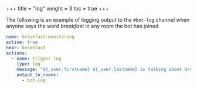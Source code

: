 +++
title = "log"
weight = 3
toc = true
+++

The following is an example of logging output to the `#bot-log` channel when anyone says the word *breakfast* in any room the bot has joined.

```yaml
name: breakfast-monitoring
active: true
hear: breakfast
actions:
  - name: trigger log
    type: log
    message: "${_user.firstname} ${_user.lastname} is talking about breakfast."
    output_to_rooms:
      - bot-log
```
